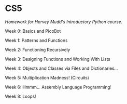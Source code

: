 # CS5

*Homework for Harvey Mudd's Introductory Python course.*

Week 0: Basics and PicoBot

Week 1: Patterns and Functions

Week 2: Functioning Recursively

Week 3: Designing Functions and Working With Lists

Week 4: Objects and Classes via Files and Dictionaries...

Week 5: Multiplication Madness! (Circuits)

Week 6: Hmmm... Assembly Language Programming!

Week 8: Loops!
